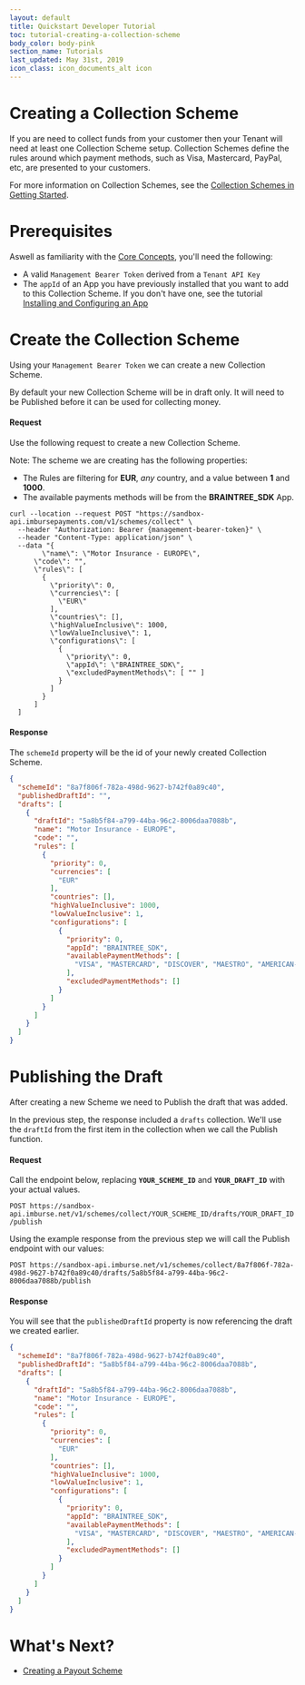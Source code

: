 ```yaml
---
layout: default
title: Quickstart Developer Tutorial
toc: tutorial-creating-a-collection-scheme
body_color: body-pink
section_name: Tutorials
last_updated: May 31st, 2019
icon_class: icon_documents_alt icon
---
```

# Creating a Collection Scheme
If you are need to collect funds from your customer then your Tenant will need at least one Collection Scheme setup. Collection Schemes define the rules around which payment methods, such as Visa, Mastercard, PayPal, etc, are presented to your customers.

For more information on Collection Schemes, see the [Collection Schemes in Getting Started](/pages/getting-started/collection-schemes/).

# Prerequisites
Aswell as familiarity with the [Core Concepts](/pages/guides/core-concepts), you'll need the following:

- A valid `Management Bearer Token` derived from a `Tenant API Key`
- The `appId` of an App you have previously installed that you want to add to this Collection Scheme. If you don't have one, see the tutorial [Installing and Configuring an App](/pages/tutorials/installing-and-configuring-an-app)

# Create the Collection Scheme
Using your `Management Bearer Token` we can create a new Collection Scheme.

By default your new Collection Scheme will be in draft only. It will need to be Published before it can be used for collecting money.

#### Request
Use the following request to create a new Collection Scheme.

Note: The scheme we are creating has the following properties:
- The Rules are filtering for **EUR**, *any* country, and a value between **1** and **1000**.
- The available payments methods will be from the **BRAINTREE_SDK** App.


```curl
curl --location --request POST "https://sandbox-api.imbursepayments.com/v1/schemes/collect" \
  --header "Authorization: Bearer {management-bearer-token}" \
  --header "Content-Type: application/json" \
  --data "{
	    \"name\": \"Motor Insurance - EUROPE\",
      \"code\": "",
      \"rules\": [
        {
          \"priority\": 0,
          \"currencies\": [
            \"EUR\"
          ],
          \"countries\": [],
          \"highValueInclusive\": 1000,
          \"lowValueInclusive\": 1,
          \"configurations\": [
            {
              \"priority\": 0,
              \"appId\": \"BRAINTREE_SDK\",
              \"excludedPaymentMethods\": [ "" ]
            }
          ]
        }
      ]
  ]
```

#### Response
The `schemeId` property will be the id of your newly created Collection Scheme.

```json
{
  "schemeId": "8a7f806f-782a-498d-9627-b742f0a89c40",
  "publishedDraftId": "",
  "drafts": [
    {
      "draftId": "5a8b5f84-a799-44ba-96c2-8006daa7088b",
      "name": "Motor Insurance - EUROPE",
      "code": "",
      "rules": [
        {
          "priority": 0,
          "currencies": [
            "EUR"
          ],
          "countries": [],
          "highValueInclusive": 1000,
          "lowValueInclusive": 1,
          "configurations": [
            {
              "priority": 0,
              "appId": "BRAINTREE_SDK",
              "availablePaymentMethods": [
                "VISA", "MASTERCARD", "DISCOVER", "MAESTRO", "AMERICAN-EXPRESS", "PAYPAL"
              ],
              "excludedPaymentMethods": []
            }
          ]
        }
      ]
    }
  ]
}
```

# Publishing the Draft
After creating a new Scheme we need to Publish the draft that was added.

In the previous step, the response included a `drafts` collection. We'll use the `draftId` from the first item in the collection when we call the Publish function.

#### Request
Call the endpoint below, replacing **`YOUR_SCHEME_ID`** and **`YOUR_DRAFT_ID`** with your actual values.

`POST https://sandbox-api.imburse.net/v1/schemes/collect/YOUR_SCHEME_ID/drafts/YOUR_DRAFT_ID/publish`

Using the example response from the previous step we will call the Publish endpoint with our values:

`POST https://sandbox-api.imburse.net/v1/schemes/collect/8a7f806f-782a-498d-9627-b742f0a89c40/drafts/5a8b5f84-a799-44ba-96c2-8006daa7088b/publish`


#### Response
You will see that the `publishedDraftId` property is now referencing the draft we created earlier.

```json
{
  "schemeId": "8a7f806f-782a-498d-9627-b742f0a89c40",
  "publishedDraftId": "5a8b5f84-a799-44ba-96c2-8006daa7088b",
  "drafts": [
    {
      "draftId": "5a8b5f84-a799-44ba-96c2-8006daa7088b",
      "name": "Motor Insurance - EUROPE",
      "code": "",
      "rules": [
        {
          "priority": 0,
          "currencies": [
            "EUR"
          ],
          "countries": [],
          "highValueInclusive": 1000,
          "lowValueInclusive": 1,
          "configurations": [
            {
              "priority": 0,
              "appId": "BRAINTREE_SDK",
              "availablePaymentMethods": [
                "VISA", "MASTERCARD", "DISCOVER", "MAESTRO", "AMERICAN-EXPRESS", "PAYPAL"
              ],
              "excludedPaymentMethods": []
            }
          ]
        }
      ]
    }
  ]
}
```

# What's Next?

- [Creating a Payout Scheme](/pages/tutorials/creating-a-payout-scheme)





